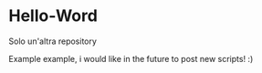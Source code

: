 # Hello-Word
Solo un'altra repository

Example example, i would like in the future to post new scripts! :)
